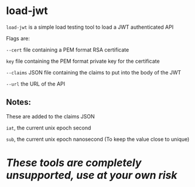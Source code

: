 # load-jwt
`load-jwt` is a simple load testing tool to load a JWT authenticated API

Flags are:

`--cert` file containing a PEM format RSA certificate

`key` file containing the PEM format private key for the certificate

`--claims` JSON file containing the claims to put into the body of the JWT

`--url` the URL of the API

## Notes:
These are added to the claims JSON

`iat`, the current unix epoch second

`sub`, the current unix epoch nanosecond (To keep the value close to unique)

# *These tools are completely unsupported, use at your own risk*

